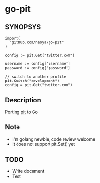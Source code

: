 # go-pit

## SYNOPSYS

```
import(
  "github.com/naoya/go-pit"
)

config := pit.Get("twitter.com")

username := config["username"]
password := config["password"]

// switch to another profile
pit.Switch("development")
config = pit.Get("twitter.com")
```

## Description

Porting [pit](https://github.com/cho45/pit) to Go

## Note

- I'm golang newbie, code review welcome
- It does not support pit.Set() yet

## TODO

- Write document
- Test
